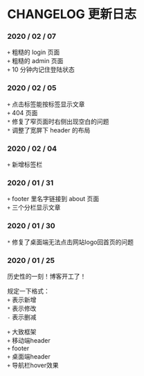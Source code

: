 # CHANGELOG 更新日志

### 2020 / 02 / 07

`+` 粗糙的 login 页面<br />
`+` 粗糙的 admin 页面<br />
`+` 10 分钟内记住登陆状态

### 2020 / 02 / 05

`+` 点击标签能按标签显示文章<br />
`+` 404 页面<br />
`*` 修复了窄页面时右侧出现空白的问题<br />
`*` 调整了宽屏下 header 的布局

### 2020 / 02 / 04

`+` 新增标签栏

### 2020 / 01 / 31

`+` footer 里名字链接到 about 页面<br />
`+` 三个分栏显示文章

### 2020 / 01 / 30

`*` 修复了桌面端无法点击网站logo回首页的问题

### 2020 / 01 / 25

历史性的一刻！博客开工了！

规定一下格式：<br />
`+` 表示新增<br />
`*` 表示修改<br />
`-` 表示删减

`+` 大致框架<br />
`+` 移动端header<br />
`+` footer<br />
`+` 桌面端header<br />
`+` 导航栏hover效果
